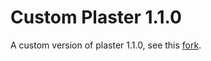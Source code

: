 # Custom Plaster 1.1.0

A custom version of plaster 1.1.0, see this [fork](https://github.com/zloeber/Plaster/tree/zloeberdev2).